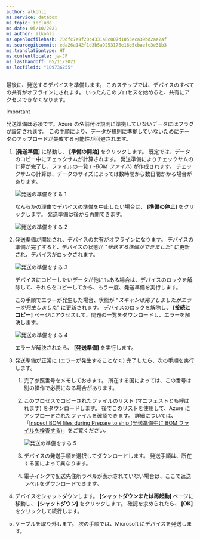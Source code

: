 ```yaml
---
author: alkohli
ms.service: databox
ms.topic: include
ms.date: 05/10/2021
ms.author: alkohli
ms.openlocfilehash: 70dfc7e9f20c4331a8c007d1053eca39bd2aa2af
ms.sourcegitcommit: eda26a142f1d3b5a9253176e16b5cbaefe3e31b3
ms.translationtype: HT
ms.contentlocale: ja-JP
ms.lasthandoff: 05/11/2021
ms.locfileid: "109736255"
---
```

最後に、発送するデバイスを準備します。 このステップでは、デバイスのすべての共有がオフラインにされます。 いったんこのプロセスを始めると、共有にアクセスできなくなります。

> [!IMPORTANT]
> 発送準備は必須です。Azure の名前付け規則に準拠していないデータにはフラグが設定されます。 この手順により、データが規則に準拠していないためにデータのアップロードが失敗する可能性が回避されます。

1. **[発送準備]** に移動し、 **[準備の開始]** をクリックします。 既定では、データのコピー中にチェックサムが計算されます。 発送準備によりチェックサムの計算が完了し、ファイルの一覧 ( *-BOM ファイル*) が作成されます。 チェックサムの計算は、データのサイズによっては数時間から数日間かかる場合があります。 
   
    ![発送の準備をする 1](media/data-box-prepare-to-ship/prepare-to-ship-1.png)

    なんらかの理由でデバイスの準備を中止したい場合は、 **[準備の停止]** をクリックします。 発送準備は後から再開できます。
        
    ![発送の準備をする 2](media/data-box-prepare-to-ship/prepare-to-ship-2.png)
    
2. 発送準備が開始され、デバイスの共有がオフラインになります。 <!--You see a reminder to download the shipping label once the device is ready.--> デバイスの準備が完了すると、デバイスの状態が "*発送する準備ができました*" に更新され、デバイスがロックされます。
        
    ![発送の準備をする 3](media/data-box-prepare-to-ship/prepare-to-ship-3.png)

    デバイスにコピーしたいデータが他にもある場合は、デバイスのロックを解除して、それらをコピーしてから、もう一度、発送準備を実行します。

    この手順でエラーが発生した場合、状態が "*スキャンは完了しましたがエラーが発生しました*" に更新されます。 デバイスのロックを解除し、 **[接続とコピー]** ページにアクセスして、問題の一覧をダウンロードし、エラーを解決します。

    ![発送の準備をする 4](media/data-box-prepare-to-ship/prepare-to-ship-4.png)

    エラーが解決されたら、 **[発送準備]** を実行します。

4. 発送準備が正常に (エラーが発生することなく) 完了したら、次の手順を実行します。

    1. 完了参照番号をメモしておきます。 所在する国によっては、この番号は別の操作で必要になる場合があります。
    2. このプロセスでコピーされたファイルのリスト (マニフェストとも呼ばれます) をダウンロードします。 後でこのリストを使用して、Azure にアップロードされたファイルを確認できます。 詳細については、「[Inspect BOM files during Prepare to ship (発送準備中に BOM ファイルを検査する)](../articles/databox/data-box-logs.md#inspect-bom-during-prepare-to-ship)」をご覧ください。
        
        ![発送の準備をする 5](media/data-box-prepare-to-ship/prepare-to-ship-5.png)
    3. デバイスの発送手順を選択してダウンロードします。 発送手順は、所在する国によって異なります。
    4. 電子インクで配送先住所ラベルが表示されていない場合は、ここで返送ラベルをダウンロードできます。 

5. デバイスをシャットダウンします。 **[シャットダウンまたは再起動]** ページに移動し、 **[シャットダウン]** をクリックします。 確認を求められたら、 **[OK]** をクリックして続行します。

6. ケーブルを取り外します。 次の手順では、Microsoft にデバイスを発送します。
